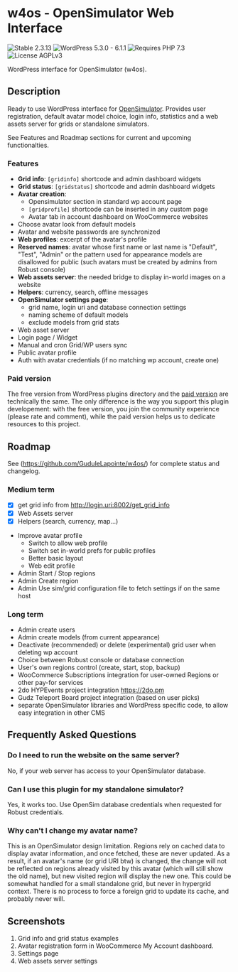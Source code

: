 # w4os - OpenSimulator Web Interface

![Stable 2.3.13](https://badgen.net/badge/Stable/2.3.13/00aa00)
![WordPress 5.3.0 - 6.1.1](https://badgen.net/badge/WordPress/5.3.0%20-%206.1.1/3858e9)
![Requires PHP 7.3](https://badgen.net/badge/PHP/7.3/7884bf)
![License AGPLv3](https://badgen.net/badge/License/AGPLv3/552b55)

WordPress interface for OpenSimulator (w4os).

## Description

Ready to use WordPress interface for [OpenSimulator](http://opensimulator.org/). Provides user registration, default avatar model choice, login info, statistics and a web assets server for grids or standalone simulators.

See Features and Roadmap sections for current and upcoming functionalties.

### Features

- **Grid info**: `[gridinfo]` shortcode and admin dashboard widgets
- **Grid status**: `[gridstatus]` shortcode and admin dashboard widgets
- **Avatar creation**:
  - Opensimulator section in standard wp account page
  - `[gridprofile]` shortcode can be inserted in any custom page
  - Avatar tab in account dashboard on WooCommerce websites
- Choose avatar look from default models
- Avatar and website passwords are synchronized
- **Web profiles**: excerpt of the avatar's profile
- **Reserved names**: avatar whose first name or last name is "Default", "Test", "Admin" or the pattern used for appearance models are disallowed for public (such avatars must be created by admins from Robust console)
- **Web assets server**: the needed bridge to display in-world images on a website
- **Helpers**: currency, search, offline messages
- **OpenSimulator settings page**:
  - grid name, login uri and database connection settings
  - naming scheme of default models
  - exclude models from grid stats
- Web asset server
- Login page / Widget
- Manual and cron Grid/WP users sync
- Public avatar profile
- Auth with avatar credentials (if no matching wp account, create one)

### Paid version

The free version from WordPress plugins directory and the [paid version](https://magiiic.com/wordpress/plugins/w4os/) are technically the same. The only difference is the way you support this plugin developement: with the free version, you join the community experience (please rate and comment), while the paid version helps us to dedicate resources to this project.

## Roadmap

See (https://github.com/GuduleLapointe/w4os/) for complete status and changelog.

### Medium term

- [x] get grid info from http://login.uri:8002/get_grid_info
- [x] Web Assets server
- [x] Helpers (search, currency, map...)
- Improve avatar profile
  - Switch to allow web profile
  - Switch set in-world prefs for public profiles
  - Better basic layout
  - Web edit profile
- Admin Start / Stop regions
- Admin Create region
- Admin Use sim/grid configuration file to fetch settings if on the same host

### Long term

- Admin create users
- Admin create models (from current appearance)
- Deactivate (recommended) or delete (experimental) grid user when deleting wp account
- Choice between Robust console or database connection
- User's own regions control (create, start, stop, backup)
- WooCommerce Subscriptions integration for user-owned Regions or other pay-for services
- 2do HYPEvents project integration <https://2do.pm>
- Gudz Teleport Board project integration (based on user picks)
- separate OpenSimulator libraries and WordPress specific code, to allow easy integration in other CMS

## Frequently Asked Questions

### Do I need to run the website on the same server?

No, if your web server has access to your OpenSimulator database.

### Can I use this plugin for my standalone simulator?

Yes, it works too. Use OpenSim database credentials when requested for Robust credentials.

### Why can't I change my avatar name?

This is an OpenSimulator design limitation. Regions rely on cached data to display avatar information, and once fetched, these are never updated. As a result, if an avatar's name (or grid URI btw) is changed, the change will not be reflected on regions already visited by this avatar (which will still show the old name), but new visited region will display the new one. This could be somewhat handled for a small standalone grid, but never in hypergrid context. There is no process to force a foreign grid to update its cache, and probably never will.

## Screenshots

1. Grid info and grid status examples
2. Avatar registration form in WooCommerce My Account dashboard.
3. Settings page
4. Web assets server settings

